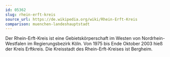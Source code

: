 ```yaml
---
id: 05362
slug: rhein-erft-kreis
source_url: https://de.wikipedia.org/wiki/Rhein-Erft-Kreis
comparison: muenchen-landeshauptstadt
---
```


Der Rhein-Erft-Kreis ist eine Gebietskörperschaft im Westen von Nordrhein-Westfalen im Regierungsbezirk Köln. Von 1975 bis Ende Oktober 2003 hieß der Kreis Erftkreis. Die Kreisstadt des Rhein-Erft-Kreises ist Bergheim.
